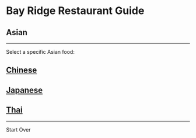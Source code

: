# Bay Ridge Restaurant Guide
## Asian
---
Select a specific Asian food:
## [Chinese](../asian/chinese.md)
## [Japanese](../asian/japanese)
## [Thai]()
---
Start Over
